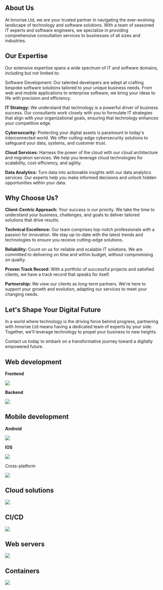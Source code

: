 <h2>About Us</h2>

At Innorise Ltd, we are your trusted partner in navigating the ever-evolving landscape of technology and software solutions. With a team of seasoned IT experts and software engineers, we specialize in providing comprehensive consultation services to businesses of all sizes and industries.

<h2>Our Expertise</h2>

Our extensive expertise spans a wide spectrum of IT and software domains, including but not limited to:

<b></b>Software Development:</b> Our talented developers are adept at crafting bespoke software solutions tailored to your unique business needs. From web and mobile applications to enterprise software, we bring your ideas to life with precision and efficiency.

<b>IT Strategy:</b> We understand that technology is a powerful driver of business success. Our consultants work closely with you to formulate IT strategies that align with your organizational goals, ensuring that technology enhances your competitive edge.

<b>Cybersecurity:</b> Protecting your digital assets is paramount in today's interconnected world. We offer cutting-edge cybersecurity solutions to safeguard your data, systems, and customer trust.

<b>Cloud Services:</b> Harness the power of the cloud with our cloud architecture and migration services. We help you leverage cloud technologies for scalability, cost-efficiency, and agility.

<b>Data Analytics:</b> Turn data into actionable insights with our data analytics services. Our experts help you make informed decisions and unlock hidden opportunities within your data.

<h2>Why Choose Us?</h2>

<b>Client-Centric Approach:</b> Your success is our priority. We take the time to understand your business, challenges, and goals to deliver tailored solutions that drive results.

<b>Technical Excellence:</b> Our team comprises top-notch professionals with a passion for innovation. We stay up-to-date with the latest trends and technologies to ensure you receive cutting-edge solutions.

<b>Reliability:</b> Count on us for reliable and scalable IT solutions. We are committed to delivering on time and within budget, without compromising on quality.

<b>Proven Track Record:</b> With a portfolio of successful projects and satisfied clients, we have a track record that speaks for itself.

<b>Partnership:</b> We view our clients as long-term partners. We're here to support your growth and evolution, adapting our services to meet your changing needs.

<h2>Let's Shape Your Digital Future</h2>

In a world where technology is the driving force behind progress, partnering with Innorise Ltd means having a dedicated team of experts by your side. Together, we'll leverage technology to propel your business to new heights.

Contact us today to embark on a transformative journey toward a digitally empowered future.
<h2>Web development</h2>
<b>Frontend</b>
<p>
  <a href="https://skillicons.dev">
    <img src="https://skillicons.dev/icons?i=astro,react,nextjs" />
  </a>
</p>
<b>Backend</b>
<p>
  <a href="https://skillicons.dev">
    <img src="https://skillicons.dev/icons?i=nodejs,bun,typescript,mongodb,redis" />
  </a>
</p>

<h2>Mobile development</h2>
<b>Android</b>
<p>
  <a href="https://skillicons.dev">
    <img src="https://skillicons.dev/icons?i=kotlin,java" />
  </a>
</p>
<b>IOS</b>
<p>
  <a href="https://skillicons.dev">
    <img src="https://skillicons.dev/icons?i=swift" />
  </a>
</p>
Cross-platform
<p>
  <a href="https://skillicons.dev">
    <img src="https://skillicons.dev/icons?i=flutter" />
  </a>
</p>
<h2>Cloud solutions</h2>
<p>
  <a href="https://skillicons.dev">
    <img src="https://skillicons.dev/icons?i=aws,gcp,heroku" />
  </a>
</p>
<h2>CI/CD</h2>
<p>
  <a href="https://skillicons.dev">
    <img src="https://skillicons.dev/icons?i=jenkins" />
  </a>
</p>

<h2>Web servers</h2>
<p>
  <a href="https://skillicons.dev">
    <img src="https://skillicons.dev/icons?i=nginx" />
  </a>
</p>
<h2>Containers</h2>
<p>
  <a href="https://skillicons.dev">
    <img src="https://skillicons.dev/icons?i=docker" />
  </a>
</p>
